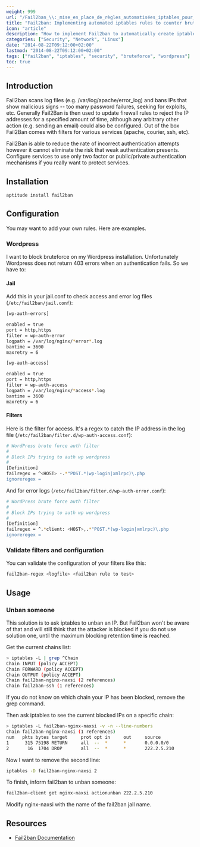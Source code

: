 ```yaml
---
weight: 999
url: "/Fail2ban_\\:_mise_en_place_de_règles_automatisées_iptables_pour_contrer_les_attaques_par_bruteforce/"
title: "Fail2ban: Implementing automated iptables rules to counter bruteforce attacks"
icon: "article"
description: "How to implement Fail2ban to automatically create iptables rules that block IP addresses attempting bruteforce attacks on your services."
categories: ["Security", "Network", "Linux"]
date: "2014-08-22T09:12:00+02:00"
lastmod: "2014-08-22T09:12:00+02:00"
tags: ["fail2ban", "iptables", "security", "bruteforce", "wordpress"]
toc: true
---
```


## Introduction

Fail2ban scans log files (e.g. /var/log/apache/error_log) and bans IPs that show malicious signs -- too many password failures, seeking for exploits, etc. Generally Fail2Ban is then used to update firewall rules to reject the IP addresses for a specified amount of time, although any arbitrary other action (e.g. sending an email) could also be configured. Out of the box Fail2Ban comes with filters for various services (apache, courier, ssh, etc).

Fail2Ban is able to reduce the rate of incorrect authentication attempts however it cannot eliminate the risk that weak authentication presents. Configure services to use only two factor or public/private authentication mechanisms if you really want to protect services.

## Installation

```bash
aptitude install fail2ban
```

## Configuration

You may want to add your own rules. Here are examples.

### Wordpress

I want to block bruteforce on my Wordpress installation. Unfortunately Wordpress does not return 403 errors when an authentication fails. So we have to:

#### Jail

Add this in your jail.conf to check access and error log files (`/etc/fail2ban/jail.conf`):

```bash
[wp-auth-errors]

enabled = true
port = http,https
filter = wp-auth-error
logpath = /var/log/nginx/*error*.log
bantime = 3600
maxretry = 6

[wp-auth-access]

enabled = true
port = http,https
filter = wp-auth-access
logpath = /var/log/nginx/*access*.log
bantime = 3600
maxretry = 6
```

#### Filters

Here is the filter for access. It's a regex to catch the IP address in the log file (`/etc/fail2ban/filter.d/wp-auth-access.conf`):

```bash
# WordPress brute force auth filter
#
# Block IPs trying to auth wp wordpress
#
[Definition]
failregex = ^<HOST> -.*"POST.*(wp-login|xmlrpc)\.php
ignoreregex =
```

And for error logs (`/etc/fail2ban/filter.d/wp-auth-error.conf`):

```bash
# WordPress brute force auth filter
#
# Block IPs trying to auth wp wordpress
#
[Definition]
failregex = ^.*client: <HOST>,.*"POST.*(wp-login|xmlrpc)\.php
ignoreregex =
```

### Validate filters and configuration

You can validate the configuration of your filters like this:

```bash
fail2ban-regex <logfile> <fail2ban rule to test>
```

## Usage

### Unban someone

This solution is to ask iptables to unban an IP. But Fail2ban won't be aware of that and will still think that the attacker is blocked if you do not use solution one, until the maximum blocking retention time is reached.

Get the current chains list:

```bash
> iptables -L | grep ^Chain
Chain INPUT (policy ACCEPT)
Chain FORWARD (policy ACCEPT)
Chain OUTPUT (policy ACCEPT)
Chain fail2ban-nginx-naxsi (2 references)
Chain fail2ban-ssh (1 references)
```

If you do not know on which chain your IP has been blocked, remove the grep command.

Then ask iptables to see the current blocked IPs on a specific chain:

```bash
> iptables -L fail2ban-nginx-naxsi -v -n --line-numbers
Chain fail2ban-nginx-naxsi (1 references)
num   pkts bytes target     prot opt in     out     source               destination         
1      315 75198 RETURN     all  --  *      *       0.0.0.0/0            0.0.0.0/0           
2       16  1704 DROP       all  --  *      *       222.2.5.210          0.0.0.0/0
```

Now I want to remove the second line:

```bash
iptables -D fail2ban-nginx-naxsi 2
```

To finish, inform fail2ban to unban someone:

```bash
fail2ban-client get nginx-naxsi actionunban 222.2.5.210
```

Modify nginx-naxsi with the name of the fail2ban jail name.

## Resources
- [Fail2ban Documentation](/pdf/fail2ban.pdf)
